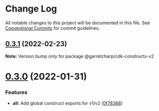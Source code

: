 # Change Log

All notable changes to this project will be documented in this file.
See [Conventional Commits](https://conventionalcommits.org) for commit guidelines.

## [0.3.1](https://github.com/garretcharp/cdk-constructs/compare/v0.3.0...v0.3.1) (2022-02-23)

**Note:** Version bump only for package @garretcharp/cdk-constructs-v2





# [0.3.0](https://github.com/garretcharp/cdk-constructs/compare/v0.2.0...v0.3.0) (2022-01-31)


### Features

* **all:** Add global construct exports for v1/v2 ([0f78388](https://github.com/garretcharp/cdk-constructs/commit/0f783883c69a36207384290012feb433260c1c9e))
